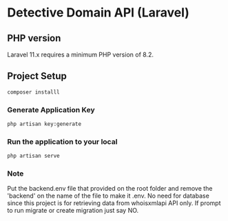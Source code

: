 # Detective Domain API (Laravel)

## PHP version

Laravel 11.x requires a minimum PHP version of 8.2.

## Project Setup

```sh
composer installl
```

### Generate Application Key
```sh
php artisan key:generate
```

### Run the application to your local
```sh
php artisan serve
```

### Note
Put the backend.env file that provided on the root folder and remove the 'backend' on the name of the file to make it .env. No need for database since this project is for retrieving data from whoisxmlapi API only. If prompt to run migrate or create migration just say NO.

